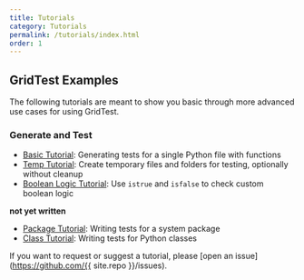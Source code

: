 ```yaml
---
title: Tutorials
category: Tutorials
permalink: /tutorials/index.html
order: 1
---
```


## GridTest Examples

The following tutorials are meant to show you basic through more advanced use cases for
using GridTest.

### Generate and Test

 - [Basic Tutorial](basic/): Generating tests for a single Python file with functions
 - [Temp Tutorial](temp/): Create temporary files and folders for testing, optionally without cleanup
 - [Boolean Logic Tutorial](boolean/): Use `istrue` and `isfalse` to check custom boolean logic

**not yet written**

 - [Package Tutorial](): Writing tests for a system package
 - [Class Tutorial](): Writing tests for Python classes

If you want to request or suggest a tutorial, please [open an issue](https://github.com/{{ site.repo }}/issues).
